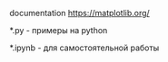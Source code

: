 documentation https://matplotlib.org/

*.py - примеры на python

*.ipynb - для самостоятельной работы
